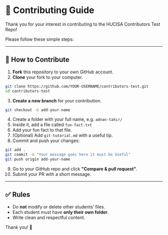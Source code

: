 # 🤝 Contributing Guide

Thank you for your interest in contributing to the HUCISA Contributors Test Repo!

Please follow these simple steps:

---

## 🧩 How to Contribute

1. **Fork** this repository to your own GitHub account.
2. **Clone** your fork to your computer.

```bash
git clone https://github.com/YOUR-USERNAME/contributors-test.git
cd contributors-test

```

3. **Create a new branch** for your contribution.

```bash
git checkout -b add-your-name
```

4. Create a folder with your full name, e.g. `adnan-tahir/`
5. Inside it, add a file called `fun-fact.txt`
6. Add your fun fact to that file.
7. (Optional) Add `git-tutorial.md` with a useful tip.
8. Commit and push your changes:

```bash
git add .
git commit -m "Your message goes here it must be Useful"
git push origin add-your-name

```

9. Go to your GitHub repo and click **"Compare & pull request"**.
10. Submit your PR with a short message.

---

## ✅ Rules

- Do **not** modify or delete other students’ files.
- Each student must have **only their own folder**.
- Write clean and respectful content.

Thank you! 🎉


